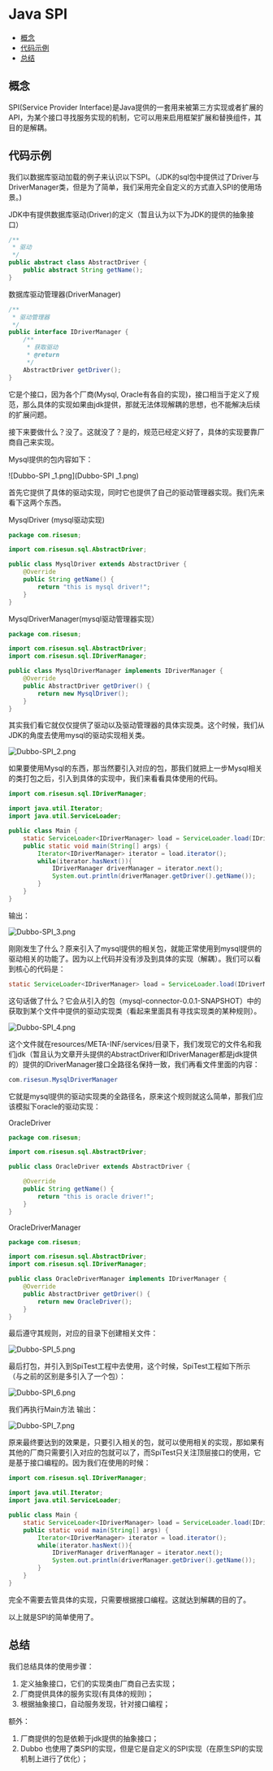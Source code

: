 # Java SPI

- [概念](#概念) 
- [代码示例](#代码示例)
- [总结](#总结)



## 概念

SPI(Service Provider Interface)是Java提供的一套用来被第三方实现或者扩展的API，为某个接口寻找服务实现的机制，它可以用来启用框架扩展和替换组件，其目的是解耦。



## 代码示例

我们以数据库驱动加载的例子来认识以下SPI。（JDK的sql包中提供过了Driver与DriverManager类，但是为了简单，我们采用完全自定义的方式直入SPI的使用场景。)

JDK中有提供数据库驱动(Driver)的定义（暂且认为以下为JDK的提供的抽象接口）

```java
/**
 * 驱动
 */
public abstract class AbstractDriver {
    public abstract String getName();
}
```

数据库驱动管理器(DriverManager)

```java
/**
 * 驱动管理器
 */
public interface IDriverManager {
    /**
     * 获取驱动
     * @return
     */
    AbstractDriver getDriver();
}
```

它是个接口，因为各个厂商(Mysql, Oracle有各自的实现)，接口相当于定义了规范，那么具体的实现如果由jdk提供，那就无法体现解耦的思想，也不能解决后续的扩展问题。

接下来要做什么？没了。这就没了？是的，规范已经定义好了，具体的实现要靠厂商自己来实现。

Mysql提供的包内容如下：

![Dubbo-SPI _1.png](Dubbo-SPI _1.png)

首先它提供了具体的驱动实现，同时它也提供了自己的驱动管理器实现。我们先来看下这两个东西。

MysqlDriver (mysql驱动实现)

```java
package com.risesun;

import com.risesun.sql.AbstractDriver;

public class MysqlDriver extends AbstractDriver {
    @Override
    public String getName() {
        return "this is mysql driver!";
    }
}
```

MysqlDriverManager(mysql驱动管理器实现）

```java
package com.risesun;

import com.risesun.sql.AbstractDriver;
import com.risesun.sql.IDriverManager;

public class MysqlDriverManager implements IDriverManager {
    @Override
    public AbstractDriver getDriver() {
        return new MysqlDriver();
    }
}
```

其实我们看它就仅仅提供了驱动以及驱动管理器的具体实现类。这个时候，我们从JDK的角度去使用mysql的驱动实现相关类。

![Dubbo-SPI_2.png](Dubbo-SPI_2.png)

如果要使用Mysql的东西，那当然要引入对应的包，那我们就把上一步Mysql相关的类打包之后，引入到具体的实现中，我们来看看具体使用的代码。

```java
import com.risesun.sql.IDriverManager;

import java.util.Iterator;
import java.util.ServiceLoader;

public class Main {
    static ServiceLoader<IDriverManager> load = ServiceLoader.load(IDriverManager.class);
    public static void main(String[] args) {
        Iterator<IDriverManager> iterator = load.iterator();
        while(iterator.hasNext()){
            IDriverManager driverManager = iterator.next();
            System.out.println(driverManager.getDriver().getName());
        }
    }
}
```

输出：

![Dubbo-SPI_3.png](Dubbo-SPI_3.png)

刚刚发生了什么？原来引入了mysql提供的相关包，就能正常使用到mysql提供的驱动相关的功能了。因为以上代码并没有涉及到具体的实现（解耦）。我们可以看到核心的代码是：

```java
static ServiceLoader<IDriverManager> load = ServiceLoader.load(IDriverManager.class);
```

这句话做了什么？它会从引入的包（mysql-connector-0.0.1-SNAPSHOT）中的获取到某个文件中提供的驱动实现类（看起来里面具有寻找实现类的某种规则）。

![Dubbo-SPI_4.png](Dubbo-SPI_4.png)

这个文件就在resources/META-INF/services/目录下，我们发现它的文件名和我们jdk（暂且认为文章开头提供的AbstractDriver和IDriverManager都是jdk提供的）提供的IDriverManager接口全路径名保持一致，我们再看文件里面的内容：

```java
com.risesun.MysqlDriverManager
```

它就是mysql提供的驱动实现类的全路径名，原来这个规则就这么简单，那我们应该模拟下oracle的驱动实现：

OracleDriver

```java
package com.risesun;

import com.risesun.sql.AbstractDriver;

public class OracleDriver extends AbstractDriver {

    @Override
    public String getName() {
        return "this is oracle driver!";
    }
}
```

OracleDriverManager

```java
package com.risesun;

import com.risesun.sql.AbstractDriver;
import com.risesun.sql.IDriverManager;

public class OracleDriverManager implements IDriverManager {
    @Override
    public AbstractDriver getDriver() {
        return new OracleDriver();
    }
}
```

最后遵守其规则，对应的目录下创建相关文件：

![Dubbo-SPI_5.png](Dubbo-SPI_5.png)

最后打包，并引入到SpiTest工程中去使用，这个时候，SpiTest工程如下所示（与之前的区别是多引入了一个包）：

![Dubbo-SPI_6.png](Dubbo-SPI_6.png)

我们再执行Main方法 输出：

![Dubbo-SPI_7.png](Dubbo-SPI_7.png)

原来最终要达到的效果是，只要引入相关的包，就可以使用相关的实现，那如果有其他的厂商只需要引入对应的包就可以了，而SpiTest只关注顶层接口的使用，它是基于接口编程的。因为我们在使用的时候：

```java
import com.risesun.sql.IDriverManager;

import java.util.Iterator;
import java.util.ServiceLoader;

public class Main {
    static ServiceLoader<IDriverManager> load = ServiceLoader.load(IDriverManager.class);;
    public static void main(String[] args) {
        Iterator<IDriverManager> iterator = load.iterator();
        while(iterator.hasNext()){
            IDriverManager driverManager = iterator.next();
            System.out.println(driverManager.getDriver().getName());
        }
    }
}
```



完全不需要去管具体的实现，只需要根据接口编程。这就达到解耦的目的了。

以上就是SPI的简单使用了。



## 总结

我们总结具体的使用步骤： 

1. 定义抽象接口，它们的实现类由厂商自己去实现；
2. 厂商提供具体的服务实现(有具体的规则)；
3. 根据抽象接口，自动服务发现，针对接口编程；

额外：

1. 厂商提供的包是依赖于jdk提供的抽象接口；
2. Dubbo 也使用了类SPI的实现，但是它是自定义的SPI实现（在原生SPI的实现机制上进行了优化）；









